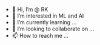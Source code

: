 - 👋 Hi, I’m @ RK
- 👀 I’m interested in ML and AI 
- 🌱 I’m currently learning ...
- 💞️ I’m looking to collaborate on ...
- 📫 How to reach me ...

<!---
RK/Vinrokc is a ✨ special ✨ repository because its `README.md` (this file) appears on your GitHub profile.
You can click the Preview link to take a look at your changes.
--->
